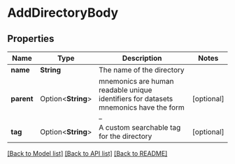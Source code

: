 # AddDirectoryBody

## Properties

Name | Type | Description | Notes
------------ | ------------- | ------------- | -------------
**name** | **String** | The name of the directory | 
**parent** | Option<**String**> | mnemonics are human readable unique identifiers for datasets mnemonics have the form <random adjective>_<random first name> | [optional]
**tag** | Option<**String**> | A custom searchable tag for the directory | [optional]

[[Back to Model list]](../README.md#documentation-for-models) [[Back to API list]](../README.md#documentation-for-api-endpoints) [[Back to README]](../README.md)


